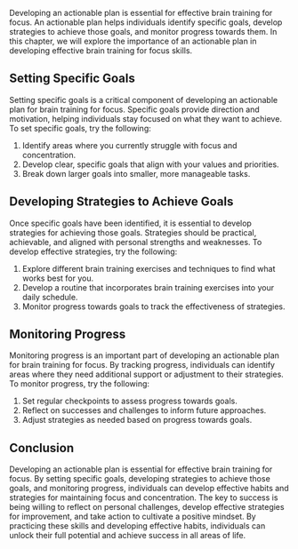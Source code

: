 
Developing an actionable plan is essential for effective brain training for focus. An actionable plan helps individuals identify specific goals, develop strategies to achieve those goals, and monitor progress towards them. In this chapter, we will explore the importance of an actionable plan in developing effective brain training for focus skills.

Setting Specific Goals
----------------------

Setting specific goals is a critical component of developing an actionable plan for brain training for focus. Specific goals provide direction and motivation, helping individuals stay focused on what they want to achieve. To set specific goals, try the following:

1. Identify areas where you currently struggle with focus and concentration.
2. Develop clear, specific goals that align with your values and priorities.
3. Break down larger goals into smaller, more manageable tasks.

Developing Strategies to Achieve Goals
--------------------------------------

Once specific goals have been identified, it is essential to develop strategies for achieving those goals. Strategies should be practical, achievable, and aligned with personal strengths and weaknesses. To develop effective strategies, try the following:

1. Explore different brain training exercises and techniques to find what works best for you.
2. Develop a routine that incorporates brain training exercises into your daily schedule.
3. Monitor progress towards goals to track the effectiveness of strategies.

Monitoring Progress
-------------------

Monitoring progress is an important part of developing an actionable plan for brain training for focus. By tracking progress, individuals can identify areas where they need additional support or adjustment to their strategies. To monitor progress, try the following:

1. Set regular checkpoints to assess progress towards goals.
2. Reflect on successes and challenges to inform future approaches.
3. Adjust strategies as needed based on progress towards goals.

Conclusion
----------

Developing an actionable plan is essential for effective brain training for focus. By setting specific goals, developing strategies to achieve those goals, and monitoring progress, individuals can develop effective habits and strategies for maintaining focus and concentration. The key to success is being willing to reflect on personal challenges, develop effective strategies for improvement, and take action to cultivate a positive mindset. By practicing these skills and developing effective habits, individuals can unlock their full potential and achieve success in all areas of life.
